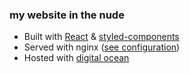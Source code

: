 ### my website in the nude

- Built with [React][1] & [styled-components][2]
- Served with nginx ([see configuration][3])
- Hosted with [digital ocean][4]

[1]: https://github.com/facebook/react
[2]: https://github.com/styled-components/styled-components
[3]: https://github.com/jckfa/nginx-config
[4]: https://m.do.co/c/b09c1fce4b40

